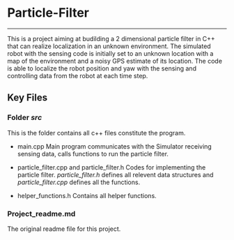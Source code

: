 # Particle-Filter
----
This is a project aiming at budilding a 2 dimensional particle filter in C++ that can realize localization in an unknown environment. 
The simulated robot with the sensing code is initially set to an unknown location with a map of the environment and a noisy GPS estimate 
of its location. The code is able to localize the robot position and yaw with the sensing and controlling data from the robot at each
time step. 

## Key Files 
### Folder *src*
This is the folder contains all c++ files constitute the program.

- main.cpp
  Main program communicates with the Simulator receiving sensing data, calls functions to run the particle filter.
  
- particle_filter.cpp and particle_filter.h
  Codes for implementing the particle filter. *particle_filter.h* defines all relevent data structures and *particle_filter.cpp* defines
  all the functions.
  
- helper_functions.h
  Contains all helper functions.
  
### Project_readme.md
The original readme file for this project.
